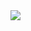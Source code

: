 <div>
   <img src="https://capsule-render.vercel.app/api?type=wave&color=auto&height=300&section=header&text=React%20Image&fontSize=90"  />
</div>
